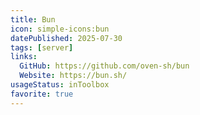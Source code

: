 ```yaml
---
title: Bun
icon: simple-icons:bun
datePublished: 2025-07-30
tags: [server]
links:
  GitHub: https://github.com/oven-sh/bun
  Website: https://bun.sh/
usageStatus: inToolbox
favorite: true
---
```


